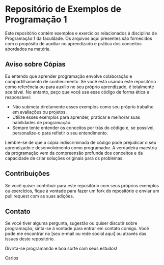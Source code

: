 # Repositório de Exemplos de Programação 1

Este repositório contém exemplos e exercícios relacionados à disciplina de Programação 1 da faculdade. Os arquivos aqui presentes são fornecidos com o propósito de auxiliar no aprendizado e prática dos conceitos abordados na matéria.

## Aviso sobre Cópias

Eu entendo que aprender programação envolve colaboração e compartilhamento de conhecimento. Se você está usando este repositório como referência ou para auxílio no seu próprio aprendizado, é totalmente aceitável. No entanto, peço que você use esse código de forma ética e responsável:

- Não submeta diretamente esses exemplos como seu próprio trabalho em avaliações ou projetos.
- Utilize esses exemplos para aprender, praticar e melhorar suas habilidades de programação.
- Sempre tente entender os conceitos por trás do código e, se possível, personalize-o para refletir o seu entendimento.

Lembre-se de que a cópia indiscriminada de código pode prejudicar o seu aprendizado e desenvolvimento como programador. A verdadeira maestria da programação vem da compreensão profunda dos conceitos e da capacidade de criar soluções originais para os problemas.

## Contribuições

Se você quiser contribuir para este repositório com seus próprios exemplos ou exercícios, fique à vontade para fazer um fork do repositório e enviar um pull request com as suas adições.

## Contato

Se você tiver alguma pergunta, sugestão ou quiser discutir sobre programação, sinta-se à vontade para entrar em contato comigo. Você pode me encontrar no [seu e-mail ou rede social aqui] ou através das issues deste repositório.

Divirta-se programando e boa sorte com seus estudos!

Carlos
